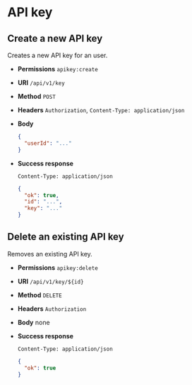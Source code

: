 # API key

## Create a new API key

Creates a new API key for an user.

* **Permissions** `apikey:create`
* **URI** `/api/v1/key`
* **Method** `POST`
* **Headers** `Authorization`, `Content-Type: application/json`
* **Body**
    ```json
    {
      "userId": "..."
    }
    ```
* **Success response**
    ```
    Content-Type: application/json
    ```
    
    ```json
    {
      "ok": true,
      "id": "...",
      "key": "..."
    }
    ```
    
## Delete an existing API key

Removes an existing API key.

* **Permissions** `apikey:delete`
* **URI** `/api/v1/key/${id}`
* **Method** `DELETE`
* **Headers** `Authorization`
* **Body**
    none
* **Success response**
    ```
    Content-Type: application/json
    ```
    
    ```json
    {
      "ok": true
    }
    ```